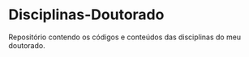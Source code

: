 # Disciplinas-Doutorado
Repositório contendo os códigos e conteúdos das disciplinas do meu doutorado.
